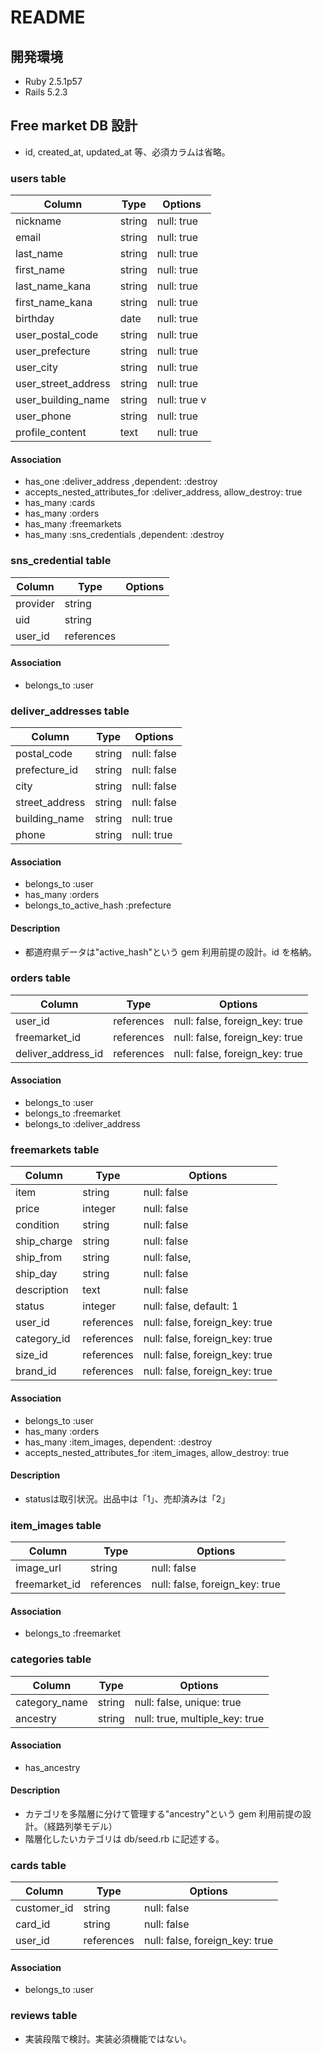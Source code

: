 # README

## 開発環境

- Ruby 2.5.1p57
- Rails 5.2.3

## Free market DB 設計

- id, created_at, updated_at 等、必須カラムは省略。

### users table

| Column              | Type   | Options                                |
| ------------------- | ------ | -------------------------------------- |
| nickname            | string | null: true                             |
| email               | string | null: true                             |
| last_name           | string | null: true                             |
| first_name          | string | null: true                             |
| last_name_kana      | string | null: true                             |
| first_name_kana     | string | null: true                             |
| birthday            | date   | null: true                             |
| user_postal_code    | string | null: true                             |
| user_prefecture     | string | null: true                             |
| user_city           | string | null: true                             |
| user_street_address | string | null: true                             |
| user_building_name  | string | null: true      v                      |
| user_phone          | string | null: true                             |
| profile_content     | text   | null: true                             |

#### Association

- has_one :deliver_address ,dependent: :destroy
- accepts_nested_attributes_for :deliver_address, allow_destroy: true
- has_many :cards
- has_many :orders
- has_many :freemarkets
- has_many :sns_credentials ,dependent: :destroy

### sns_credential table

| Column   | Type       | Options                        |
| -------- | ---------- | ------------------------------ |
| provider | string     |                                |
| uid      | string     |                                |
| user_id  | references |                                |

#### Association

- belongs_to :user


### deliver_addresses table

| Column          | Type       | Options                        |
| --------------- | ---------- | ------------------------------ |
| postal_code     | string     | null: false                    |
| prefecture_id   | string     | null: false                    |
| city            | string     | null: false                    |
| street_address  | string     | null: false                    |
| building_name   | string     | null: true                     |
| phone           | string     | null: true                     |

#### Association

- belongs_to :user
- has_many :orders
- belongs_to_active_hash :prefecture

#### Description

- 都道府県データは"active_hash"という gem 利用前提の設計。id を格納。

### orders table

| Column             | Type       | Options                        |
| ------------------ | ---------- | ------------------------------ |
| user_id            | references | null: false, foreign_key: true |
| freemarket_id      | references | null: false, foreign_key: true |
| deliver_address_id | references | null: false, foreign_key: true |

#### Association

- belongs_to :user
- belongs_to :freemarket
- belongs_to :deliver_address

### freemarkets table

| Column      | Type       | Options                        |
| ----------- | ---------- | ------------------------------ |
| item        | string     | null: false                    |
| price       | integer    | null: false                    |
| condition   | string     | null: false                    |
| ship_charge | string     | null: false                    |
| ship_from   | string     | null: false,                   |
| ship_day    | string     | null: false                    |
| description | text       | null: false                    |
| status      | integer    | null: false, default: 1        |
| user_id     | references | null: false, foreign_key: true |
| category_id | references | null: false, foreign_key: true |
| size_id     | references | null: false, foreign_key: true |
| brand_id    | references | null: false, foreign_key: true |

#### Association

- belongs_to :user
- has_many :orders
- has_many :item_images, dependent: :destroy
- accepts_nested_attributes_for :item_images, allow_destroy: true

#### Description

- statusは取引状況。出品中は「1」、売却済みは「2」

### item_images table

| Column        | Type       | Options                        |
| ------------- | ---------- | ------------------------------ |
| image_url     | string     | null: false                    |
| freemarket_id | references | null: false, foreign_key: true |

#### Association

- belongs_to :freemarket

### categories table

| Column        | Type   | Options                        |
| ------------- | ------ | ------------------------------ |
| category_name | string | null: false, unique: true      |
| ancestry      | string | null: true, multiple_key: true |

#### Association

- has_ancestry

#### Description

- カテゴリを多階層に分けて管理する"ancestry"という gem 利用前提の設計。（経路列挙モデル）
- 階層化したいカテゴリは db/seed.rb に記述する。

### cards table

| Column      | Type       | Options                        |
| ----------- | ---------- | ------------------------------ |
| customer_id | string     | null: false                    |
| card_id     | string     | null: false                    |
| user_id     | references | null: false, foreign_key: true |
#### Association

- belongs_to :user

### reviews table

- 実装段階で検討。実装必須機能ではない。
